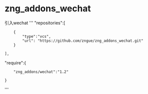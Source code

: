 # zng_addons_wechat
引入wechat
'''
"repositories":[

		{
			"type":"vcs",
			"url": "https://github.com/zngue/zng_addons_wechat.git"
		}
			
	],
  "require":{
  
		"zng_addons/wechat":"1.2"
		
	}
'''

